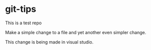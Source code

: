 # git-tips
This is a test repo

Make a simple change to a file and yet another even simpler change.

This change is being made in visual studio.


